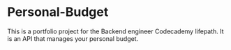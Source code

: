 # Personal-Budget
This is a portfolio project for the Backend engineer Codecademy lifepath. It is an API that manages your personal budget.
